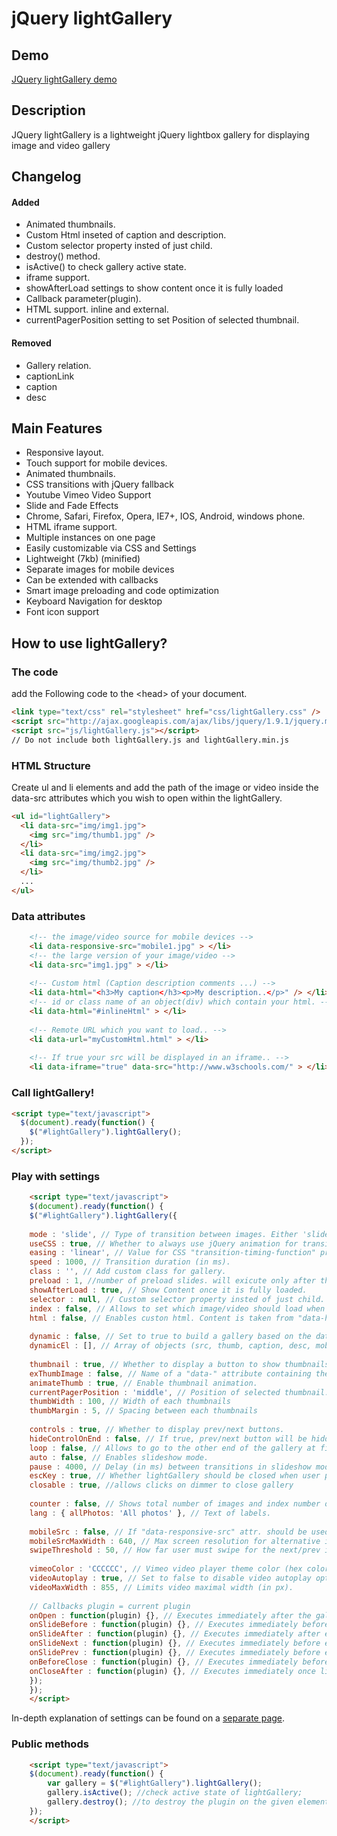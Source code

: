 jQuery lightGallery
=============


Demo
----------------
[JQuery lightGallery demo](http://sachinchoolur.github.io/lightGallery/)

Description
----------------
JQuery lightGallery is a lightweight jQuery lightbox gallery for displaying image and video gallery

Changelog
----------------
#### Added ####
+   Animated thumbnails. 
+   Custom Html inseted of caption and description.
+   Custom selector property insted of just child.
+   destroy() method.
+   isActive() to check gallery active state.
+   iframe support.
+   showAfterLoad settings to show content once it is fully loaded
+   Callback parameter(plugin).
+   HTML support. inline and external.
+   currentPagerPosition setting to set Position of selected thumbnail.

#### Removed ####
+   Gallery relation. 
+   captionLink
+   caption
+   desc

Main Features
----------------


+    Responsive layout.
+    Touch support for mobile devices.
+    Animated thumbnails.
+    CSS transitions with jQuery fallback
+    Youtube Vimeo Video Support
+    Slide and Fade Effects
+    Chrome, Safari, Firefox, Opera, IE7+, IOS, Android, windows phone.
+    HTML iframe support.
+    Multiple instances on one page
+    Easily customizable via CSS and Settings
+    Lightweight (7kb) (minified)
+    Separate images for mobile devices
+    Can be extended with callbacks
+    Smart image preloading and code optimization
+    Keyboard Navigation for desktop
+    Font icon support



How to use lightGallery?
--------------------

### The code ###
add the Following code to the &lt;head&gt; of your document.
```html
<link type="text/css" rel="stylesheet" href="css/lightGallery.css" />           
<script src="http://ajax.googleapis.com/ajax/libs/jquery/1.9.1/jquery.min.js"></script>
<script src="js/lightGallery.js"></script>
// Do not include both lightGallery.js and lightGallery.min.js
```
### HTML Structure ###
Create ul and li elements and add the path of the image or video inside the data-src attributes which you wish to open within the lightGallery.
```html
<ul id="lightGallery">
  <li data-src="img/img1.jpg">
    <img src="img/thumb1.jpg" />
  </li>
  <li data-src="img/img2.jpg">
    <img src="img/thumb2.jpg" />
  </li>
  ...
</ul>
```
### Data attributes ###
```html
    <!-- the image/video source for mobile devices -->
    <li data-responsive-src="mobile1.jpg" > </li>
    <!-- the large version of your image/video -->
    <li data-src="img1.jpg" > </li>
     
    <!-- Custom html (Caption description comments ...) -->
    <li data-html="<h3>My caption</h3><p>My description..</p>" /> </li>
    <!-- id or class name of an object(div) which contain your html. -->
    <li data-html="#inlineHtml" > </li>
     
    <!-- Remote URL which you want to load.. -->
    <li data-url="myCustomHtml.html" > </li>
     
    <!-- If true your src will be displayed in an iframe.. -->
    <li data-iframe="true" data-src="http://www.w3schools.com/" > </li>
```
### Call lightGallery! ###
```html
<script type="text/javascript">
  $(document).ready(function() {
    $("#lightGallery").lightGallery(); 
  });
</script>
```
### Play with settings ###
```html
    <script type="text/javascript">
    $(document).ready(function() {
    $("#lightGallery").lightGallery({
     
    mode : 'slide', // Type of transition between images. Either 'slide' or 'fade'.
    useCSS : true, // Whether to always use jQuery animation for transitions or as a fallback.
    easing : 'linear', // Value for CSS "transition-timing-function" prop. and jQuery .animate().
    speed : 1000, // Transition duration (in ms).
    class : '', // Add custom class for gallery.
    preload : 1, //number of preload slides. will exicute only after the current slide is fully loaded. ex:// you clicked on 4th image and if preload = 1 then 3rd slide and 5th slide will be loaded in the background after the 4th slide is fully loaded.. if preload is 2 then 2nd 3rd 5th 6th slides will be preloaded.. ... ...
    showAfterLoad : true, // Show Content once it is fully loaded.
    selector : null, // Custom selector property insted of just child.
    index : false, // Allows to set which image/video should load when using dynamicEl.
    html : false, // Enables custon html. Content is taken from "data-html" / "data-url" attributes.
     
    dynamic : false, // Set to true to build a gallery based on the data from "dynamicEl" opt.
    dynamicEl : [], // Array of objects (src, thumb, caption, desc, mobileSrc) for gallery els.
     
    thumbnail : true, // Whether to display a button to show thumbnails.
    exThumbImage : false, // Name of a "data-" attribute containing the paths to thumbnails.
    animateThumb : true, // Enable thumbnail animation.
    currentPagerPosition : 'middle', // Position of selected thumbnail.
    thumbWidth : 100, // Width of each thumbnails
    thumbMargin : 5, // Spacing between each thumbnails
     
    controls : true, // Whether to display prev/next buttons.
    hideControlOnEnd : false, // If true, prev/next button will be hidden on first/last image.
    loop : false, // Allows to go to the other end of the gallery at first/last img.
    auto : false, // Enables slideshow mode.
    pause : 4000, // Delay (in ms) between transitions in slideshow mode.
    escKey : true, // Whether lightGallery should be closed when user presses "Esc".
    closable : true, //allows clicks on dimmer to close gallery
     
    counter : false, // Shows total number of images and index number of current image.
    lang : { allPhotos: 'All photos' }, // Text of labels.
     
    mobileSrc : false, // If "data-responsive-src" attr. should be used for mobiles.
    mobileSrcMaxWidth : 640, // Max screen resolution for alternative images to be loaded for.
    swipeThreshold : 50, // How far user must swipe for the next/prev image (in px).
     
    vimeoColor : 'CCCCCC', // Vimeo video player theme color (hex color code).
    videoAutoplay : true, // Set to false to disable video autoplay option.
    videoMaxWidth : 855, // Limits video maximal width (in px).
     
    // Callbacks plugin = current plugin
    onOpen : function(plugin) {}, // Executes immediately after the gallery is loaded.
    onSlideBefore : function(plugin) {}, // Executes immediately before each transition.
    onSlideAfter : function(plugin) {}, // Executes immediately after each transition.
    onSlideNext : function(plugin) {}, // Executes immediately before each "Next" transition.
    onSlidePrev : function(plugin) {}, // Executes immediately before each "Prev" transition.
    onBeforeClose : function(plugin) {}, // Executes immediately before the start of the close process.
    onCloseAfter : function(plugin) {}, // Executes immediately once lightGallery is closed.
    });
    });
    </script>
```

In-depth explanation of settings can be found on a [separate page](http://sachinchoolur.github.io/lightGallery/settings.html).

### Public methods ###
```html
    <script type="text/javascript">
    $(document).ready(function() {
        var gallery = $("#lightGallery").lightGallery();
        gallery.isActive(); //check active state of lightGallery;
        gallery.destroy(); //to destroy the plugin on the given element.
    });
    </script>
```